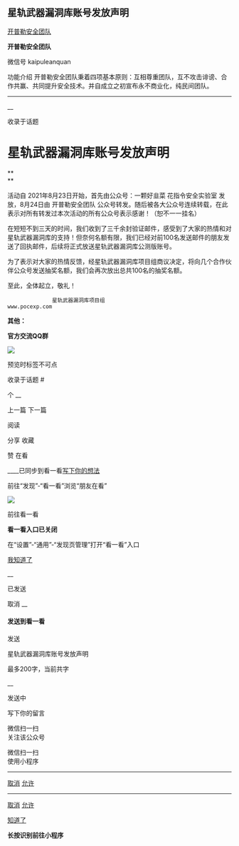 ##  星轨武器漏洞库账号发放声明

[ 开普勒安全团队 ](javascript:void\(0\);)

**开普勒安全团队** ![]()

微信号 kaipuleanquan

功能介绍 开普勒安全团队秉着四项基本原则：互相尊重团队，互不攻击诽谤、合作共赢、共同提升安全技术。并自成立之初宣布永不商业化，纯民间团队。

____

__

收录于话题

# **星轨武器漏洞库账号发放声明**

 **  
**

活动自 2021年8月23日开始，首先由公众号：一颗好韭菜  花指令安全实验室 发放，8月24日由 开普勒安全团队
公众号转发。随后被各大公众号连续转载，在此表示对所有转发过本次活动的所有公众号表示感谢！（恕不一一挂名）

在短短不到三天的时间，我们收到了三千余封验证邮件，感受到了大家的热情和对星轨武器漏洞库的支持！但奈何名额有限，我们已经对前100名发送邮件的朋友发送了回执邮件，后续将正式放送星轨武器漏洞库公测版账号。

为了表示对大家的热情反馈，经星轨武器漏洞库项目组商议决定，将向几个合作伙伴公众号发送抽奖名额，我们会再次放出总共100名的抽奖名额。

至此，全体起立，敬礼！



                  星轨武器漏洞库项目组                           www.pocexp.com

  

  
  
  
  
  

  

 **其他：**

 **官方交流QQ群**

![](http://hk-proxy.gitwarp.com/https://raw.githubusercontent.com/tuchuang9/tc1/refs/heads/main/public/20210825170522.png)

预览时标签不可点

收录于话题 #

个 __

上一篇 下一篇

阅读

分享 收藏

赞 在看

____已同步到看一看[写下你的想法](javascript:;)

前往“发现”-“看一看”浏览“朋友在看”

![](//res.wx.qq.com/mmbizwap/zh_CN/htmledition/images/pic/appmsg/pic_like_comment55871f.png)

前往看一看

**看一看入口已关闭**

在“设置”-“通用”-“发现页管理”打开“看一看”入口

[我知道了](javascript:;)

__

已发送

取消 __

####  发送到看一看

发送

星轨武器漏洞库账号发放声明

最多200字，当前共字

__

发送中

写下你的留言

微信扫一扫  
关注该公众号

微信扫一扫  
使用小程序

****

[取消](javascript:void\(0\);) [允许](javascript:void\(0\);)

****

[取消](javascript:void\(0\);) [允许](javascript:void\(0\);)

[知道了](javascript:;)

**长按识别前往小程序**

![]()

